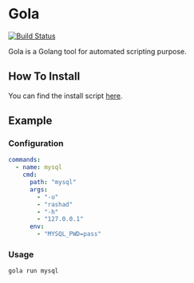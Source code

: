 # Gola

[![Build Status][1]][2]

Gola is a Golang tool for automated scripting purpose.

## How To Install

You can find the install script <a href="https://github.com/RashadAnsari/gola/releases/latest">here</a>.

## Example

### Configuration

```yaml
commands:
  - name: mysql
    cmd:
      path: "mysql"
      args:
        - "-u"
        - "rashad"
        - "-h"
        - "127.0.0.1"
      env:
        - "MYSQL_PWD=pass"
```

### Usage

```bash
gola run mysql
```

[1]: https://img.shields.io/drone/build/RashadAnsari/gola.svg?style=flat-square&logo=drone
[2]: https://cloud.drone.io/RashadAnsari/gola
